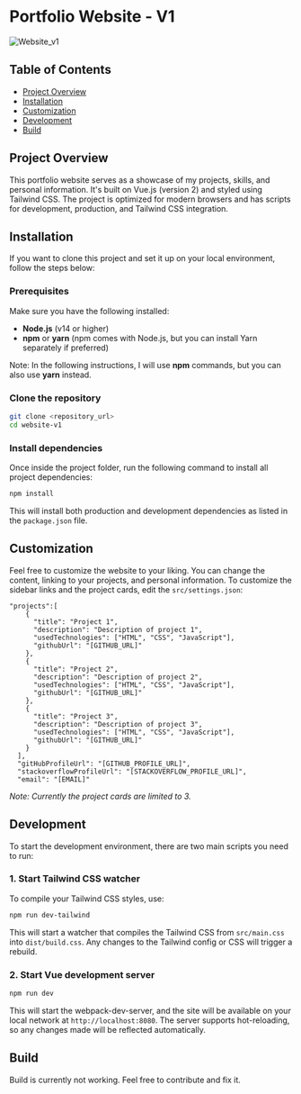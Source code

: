 # Portfolio Website - V1

![Website_v1](https://github.com/user-attachments/assets/e4febb1b-f134-4550-8af4-58042881f13e)

## Table of Contents
- [Project Overview](#project-overview)
- [Installation](#installation)
- [Customization](#customization)
- [Development](#development)
- [Build](#build)

## Project Overview
This portfolio website serves as a showcase of my projects, skills, and personal information. It's built on Vue.js (version 2) and styled using Tailwind CSS. The project is optimized for modern browsers and has scripts for development, production, and Tailwind CSS integration.

## Installation
If you want to clone this project and set it up on your local environment, follow the steps below:

### Prerequisites
Make sure you have the following installed:
- **Node.js** (v14 or higher)
- **npm** or **yarn** (npm comes with Node.js, but you can install Yarn separately if preferred)

Note: In the following instructions, I will use **npm** commands, but you can also use **yarn** instead.

### Clone the repository

```bash
git clone <repository_url>
cd website-v1
```

### Install dependencies
Once inside the project folder, run the following command to install all project dependencies:

```bash
npm install
```
This will install both production and development dependencies as listed in the `package.json` file.

## Customization
Feel free to customize the website to your liking. You can change the content, linking to your projects, and personal information.
To customize the sidebar links and the project cards, edit the `src/settings.json`:
```
"projects":[
    {
      "title": "Project 1",
      "description": "Description of project 1",
      "usedTechnologies": ["HTML", "CSS", "JavaScript"],
      "githubUrl": "[GITHUB_URL]"
    },
    {
      "title": "Project 2",
      "description": "Description of project 2",
      "usedTechnologies": ["HTML", "CSS", "JavaScript"],
      "githubUrl": "[GITHUB_URL]"
    },
    {
      "title": "Project 3",
      "description": "Description of project 3",
      "usedTechnologies": ["HTML", "CSS", "JavaScript"],
      "githubUrl": "[GITHUB_URL]"
    }
  ],
  "gitHubProfileUrl": "[GITHUB_PROFILE_URL]",
  "stackoverflowProfileUrl": "[STACKOVERFLOW_PROFILE_URL]",
  "email": "[EMAIL]"
```
*Note: Currently the project cards are limited to 3.*

## Development
To start the development environment, there are two main scripts you need to run:

### 1. Start Tailwind CSS watcher
To compile your Tailwind CSS styles, use:
```bash
npm run dev-tailwind
```
This will start a watcher that compiles the Tailwind CSS from `src/main.css` into `dist/build.css`. Any changes to the Tailwind config or CSS will trigger a rebuild.

### 2. Start Vue development server
```bash
npm run dev
```
This will start the webpack-dev-server, and the site will be available on your local network at `http://localhost:8080`. The server supports hot-reloading, so any changes made will be reflected automatically.

## Build
Build is currently not working. Feel free to contribute and fix it.
